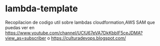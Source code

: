 # lambda-template
Recopilacion de codigo util sobre lambdas cloudformation,AWS SAM que puedas ver en https://www.youtube.com/channel/UCfJ67eVA7DkKbbIF5ceJDMA?view_as=subscriber  o https://culturadevops.blogspot.com/
